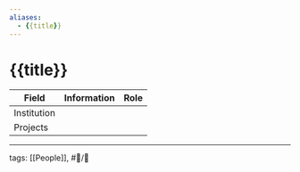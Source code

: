 ```yaml
---
aliases:
  - {{title}}
---
```


# {{title}}

| Field       | Information | Role |
| ----------- | ----------- | ---- |
| Institution |             |      | 
| Projects    |             |      |

---

tags: [[People]], #📝/🌱